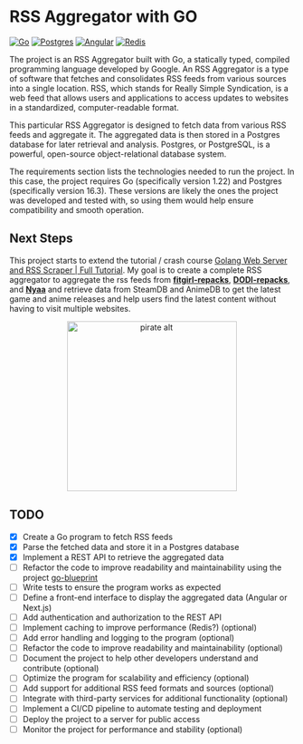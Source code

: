 # RSS Aggregator with GO

[![Go](https://img.shields.io/badge/Go-1.22-blue)](https://golang.org/)
[![Postgres](https://img.shields.io/badge/Postgres-16.3-blue)](https://www.postgresql.org/)
[![Angular](https://img.shields.io/badge/Angular-12.2-red)](https://angular.io/)
[![Redis](https://img.shields.io/badge/Redis-6.2-red)](https://redis.io/)

The project is an RSS Aggregator built with Go, a statically typed, compiled programming language developed by Google. An RSS Aggregator is a type of software that fetches and consolidates RSS feeds from various sources into a single location. RSS, which stands for Really Simple Syndication, is a web feed that allows users and applications to access updates to websites in a standardized, computer-readable format.

This particular RSS Aggregator is designed to fetch data from various RSS feeds and aggregate it. The aggregated data is then stored in a Postgres database for later retrieval and analysis. Postgres, or PostgreSQL, is a powerful, open-source object-relational database system.

The requirements section lists the technologies needed to run the project. In this case, the project requires Go (specifically version 1.22) and Postgres (specifically version 16.3). These versions are likely the ones the project was developed and tested with, so using them would help ensure compatibility and smooth operation.

## Next Steps

This project starts to extend the tutorial / crash course [Golang Web Server and RSS Scraper | Full Tutorial](https://www.youtube.com/watch?v=dpXhDzgUSe4). My goal is to create a complete RSS aggregator to aggregate the rss feeds from [**fitgirl-repacks**](https://fitgirl-repacks.site/), [**DODI-repacks**](https://dodi-repacks.site/), and [**Nyaa**](https://nyaa.si/) and retrieve data from SteamDB and AnimeDB to get the latest game and anime releases and help users find the latest content without having to visit multiple websites.

<p align="center">
    <img src="https://media1.giphy.com/media/v1.Y2lkPTc5MGI3NjExOWF0MDNscTk2am1ubzNsYTZzZWpndzE0ODR5bWVzb2c3Z3F3Nm8xdiZlcD12MV9pbnRlcm5hbF9naWZfYnlfaWQmY3Q9Zw/gIGomV9gjk9R3l66mQ/giphy.webp" alt="pirate alt" width="300px">
</p>

## TODO

- [x] Create a Go program to fetch RSS feeds
- [x] Parse the fetched data and store it in a Postgres database
- [x] Implement a REST API to retrieve the aggregated data
- [ ] Refactor the code to improve readability and maintainability using the project [go-blueprint](https://github.com/Melkeydev/go-blueprint)
- [ ] Write tests to ensure the program works as expected
- [ ] Define a front-end interface to display the aggregated data (Angular or Next.js)
- [ ] Add authentication and authorization to the REST API
- [ ] Implement caching to improve performance (Redis?) (optional)
- [ ] Add error handling and logging to the program (optional)
- [ ] Refactor the code to improve readability and maintainability (optional)
- [ ] Document the project to help other developers understand and contribute (optional)
- [ ] Optimize the program for scalability and efficiency (optional)
- [ ] Add support for additional RSS feed formats and sources (optional)
- [ ] Integrate with third-party services for additional functionality (optional)
- [ ] Implement a CI/CD pipeline to automate testing and deployment
- [ ] Deploy the project to a server for public access
- [ ] Monitor the project for performance and stability (optional)
